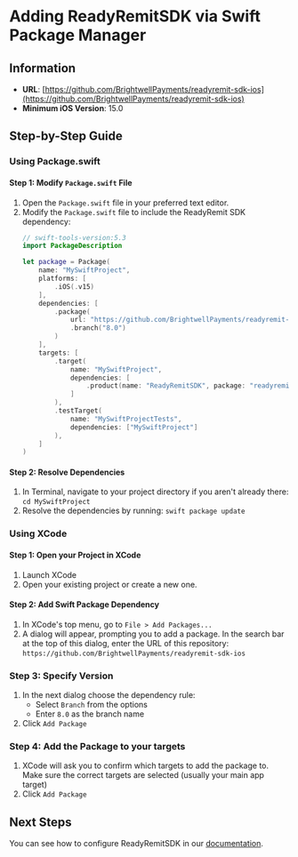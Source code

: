 # Adding ReadyRemitSDK via Swift Package Manager

## Information
- **URL**: [https://github.com/BrightwellPayments/readyremit-sdk-ios](https://github.com/BrightwellPayments/readyremit-sdk-ios)
- **Minimum iOS Version**: 15.0

## Step-by-Step Guide

### Using Package.swift

#### Step 1: Modify `Package.swift` File

1. Open the `Package.swift` file in your preferred text editor.
2. Modify the `Package.swift` file to include the ReadyRemit SDK dependency:
   ```swift
   // swift-tools-version:5.3
   import PackageDescription

   let package = Package(
       name: "MySwiftProject",
       platforms: [
           .iOS(.v15)
       ],
       dependencies: [
           .package(
               url: "https://github.com/BrightwellPayments/readyremit-sdk-ios",
               .branch("8.0")
           )
       ],
       targets: [
           .target(
               name: "MySwiftProject",
               dependencies: [
                   .product(name: "ReadyRemitSDK", package: "readyremit-sdk-ios")
               ]
           ),
           .testTarget(
               name: "MySwiftProjectTests",
               dependencies: ["MySwiftProject"]
           ),
       ]
   )
   ```

#### Step 2: Resolve Dependencies

1. In Terminal, navigate to your project directory if you aren't already there:
`cd MySwiftProject` 
2. Resolve the dependencies by running:
`swift package update`

### Using XCode

#### Step 1: Open your Project in XCode

1. Launch XCode
2. Open your existing project or create a new one.

#### Step 2: Add Swift Package Dependency

1. In XCode's top menu, go to `File > Add Packages...`
2. A dialog will appear, prompting you to add a package. In the search bar at the top of this dialog, enter the URL of this repository:
`https://github.com/BrightwellPayments/readyremit-sdk-ios`

### Step 3: Specify Version

1. In the next dialog choose the dependency rule:
    - Select `Branch` from the options
    - Enter `8.0` as the branch name
2. Click `Add Package`

### Step 4: Add the Package to your targets

1. XCode will ask you to confirm which targets to add the package to. Make sure the correct targets are selected (usually your main app target)
2. Click `Add Package`

## Next Steps

You can see how to configure ReadyRemitSDK in our [documentation](https://developer.readyremit.com/docs/ios).


